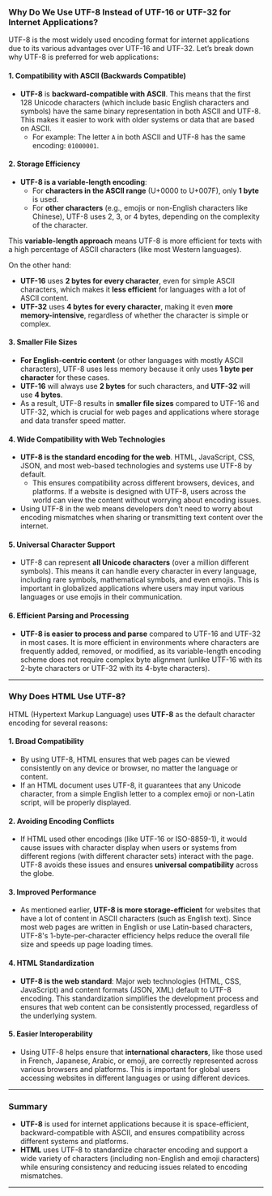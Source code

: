 ### **Why Do We Use UTF-8 Instead of UTF-16 or UTF-32 for Internet Applications?**

UTF-8 is the most widely used encoding format for internet applications due to its various advantages over UTF-16 and UTF-32. Let’s break down why UTF-8 is preferred for web applications:

#### **1. Compatibility with ASCII (Backwards Compatible)**
- **UTF-8** is **backward-compatible with ASCII**. This means that the first 128 Unicode characters (which include basic English characters and symbols) have the same binary representation in both ASCII and UTF-8. This makes it easier to work with older systems or data that are based on ASCII.
  - For example: The letter `A` in both ASCII and UTF-8 has the same encoding: `01000001`.

#### **2. Storage Efficiency**
- **UTF-8 is a variable-length encoding**:
  - For **characters in the ASCII range** (U+0000 to U+007F), only **1 byte** is used.
  - For **other characters** (e.g., emojis or non-English characters like Chinese), UTF-8 uses 2, 3, or 4 bytes, depending on the complexity of the character.
  
This **variable-length approach** means UTF-8 is more efficient for texts with a high percentage of ASCII characters (like most Western languages). 

On the other hand:
- **UTF-16** uses **2 bytes for every character**, even for simple ASCII characters, which makes it **less efficient** for languages with a lot of ASCII content.
- **UTF-32** uses **4 bytes for every character**, making it even **more memory-intensive**, regardless of whether the character is simple or complex.

#### **3. Smaller File Sizes**
- **For English-centric content** (or other languages with mostly ASCII characters), UTF-8 uses less memory because it only uses **1 byte per character** for these cases.
- **UTF-16** will always use **2 bytes** for such characters, and **UTF-32** will use **4 bytes**.
- As a result, UTF-8 results in **smaller file sizes** compared to UTF-16 and UTF-32, which is crucial for web pages and applications where storage and data transfer speed matter.

#### **4. Wide Compatibility with Web Technologies**
- **UTF-8 is the standard encoding for the web**. HTML, JavaScript, CSS, JSON, and most web-based technologies and systems use UTF-8 by default. 
  - This ensures compatibility across different browsers, devices, and platforms. If a website is designed with UTF-8, users across the world can view the content without worrying about encoding issues.
- Using UTF-8 in the web means developers don't need to worry about encoding mismatches when sharing or transmitting text content over the internet.

#### **5. Universal Character Support**
- UTF-8 can represent **all Unicode characters** (over a million different symbols). This means it can handle every character in every language, including rare symbols, mathematical symbols, and even emojis. This is important in globalized applications where users may input various languages or use emojis in their communication.

#### **6. Efficient Parsing and Processing**
- **UTF-8 is easier to process and parse** compared to UTF-16 and UTF-32 in most cases. It is more efficient in environments where characters are frequently added, removed, or modified, as its variable-length encoding scheme does not require complex byte alignment (unlike UTF-16 with its 2-byte characters or UTF-32 with its 4-byte characters).

---

### **Why Does HTML Use UTF-8?**

HTML (Hypertext Markup Language) uses **UTF-8** as the default character encoding for several reasons:

#### **1. Broad Compatibility**
- By using UTF-8, HTML ensures that web pages can be viewed consistently on any device or browser, no matter the language or content.
- If an HTML document uses UTF-8, it guarantees that any Unicode character, from a simple English letter to a complex emoji or non-Latin script, will be properly displayed.

#### **2. Avoiding Encoding Conflicts**
- If HTML used other encodings (like UTF-16 or ISO-8859-1), it would cause issues with character display when users or systems from different regions (with different character sets) interact with the page. UTF-8 avoids these issues and ensures **universal compatibility** across the globe.

#### **3. Improved Performance**
- As mentioned earlier, **UTF-8 is more storage-efficient** for websites that have a lot of content in ASCII characters (such as English text). Since most web pages are written in English or use Latin-based characters, UTF-8's 1-byte-per-character efficiency helps reduce the overall file size and speeds up page loading times.

#### **4. HTML Standardization**
- **UTF-8 is the web standard**: Major web technologies (HTML, CSS, JavaScript) and content formats (JSON, XML) default to UTF-8 encoding. This standardization simplifies the development process and ensures that web content can be consistently processed, regardless of the underlying system.

#### **5. Easier Interoperability**
- Using UTF-8 helps ensure that **international characters**, like those used in French, Japanese, Arabic, or emoji, are correctly represented across various browsers and platforms. This is important for global users accessing websites in different languages or using different devices.

---

### **Summary**
- **UTF-8** is used for internet applications because it is space-efficient, backward-compatible with ASCII, and ensures compatibility across different systems and platforms.
- **HTML** uses UTF-8 to standardize character encoding and support a wide variety of characters (including non-English and emoji characters) while ensuring consistency and reducing issues related to encoding mismatches.
---